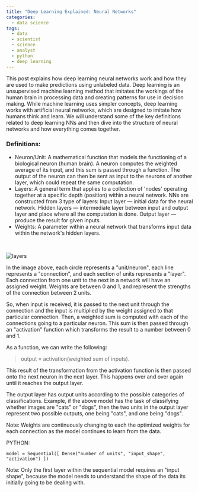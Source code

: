 ```yaml
---
title: "Deep Learning Explained: Neural Networks"
categories:
  - data science
tags:
  - data
  - scientist
  - science
  - analyst
  - python
  - deep learning
---
```


This post explains how deep learning neural networks work and how they are used to make predictions using unlabeled data. Deep learning is an unsupervised machine learning method that imitates the workings of the human brain in processing data and creating patterns for use in decision making. While machine learning uses simpler concepts, deep learning works with artificial neural networks, which are designed to imitate how humans think and learn. We will understand some of the key definitions related to deep learning NNs and then dive into the structure of neural networks and how everything comes together.

### Definitions: 
- Neuron/Unit: A mathematical function that models the functioning of a biological neuron (human brain). A neuron computes the weighted average of its input, and this sum is passed through a function. The output of the neuron can then be sent as input to the neurons of another layer, which could repeat the same computation.
- Layers: A general term that applies to a collection of 'nodes' operating together at a specific depth (position) within a neural network. NNs are constructed from 3 type of layers: Input layer — initial data for the neural network. Hidden layers — intermediate layer between input and output layer and place where all the computation is done. Output layer — produce the result for given inputs.
- Weights: A parameter within a neural network that transforms input data within the network's hidden layers.

<br></p>

![layers](https://user-images.githubusercontent.com/71942932/103166839-e9481980-481d-11eb-925b-e5cfc5132da6.png)

In the image above, each circle represents a "unit/neuron", each line represents a "connection", and each section of units represents a "layer". Each connection from one unit to the next in a network will have an assigned weight. Weights are between 0 and 1, and represent the strengths of the connection between 2 units.

So, when input is received, it is passed to the next unit through the connection and the input is multiplied by the weight assigned to that particular connection. Then, a weighted sum is computed with each of the connections going to a particular neuron. This sum is then passed through an "activation" function which transforms the result to a number between 0 and 1. 

As a function, we can write the following:
> output = activation(weighted sum of inputs).

This result of the transformation from the activation function is then passed onto the next neuron in the next layer. This happens over and over again until it reaches the output layer. 

The output layer has output units according to the possible categories of classifications. Example, if the above model has the task of classifying whether images are "cats" or "dogs", then the two units in the output layer represent two possible outputs, one being "cats", and one being "dogs". 

Note: Weights are continuously changing to each the optimized weights for each connection as the model continues to learn from the data.

PYTHON:

`model = Sequential([
	Dense("number of units", "input_shape", "activation")
])`

Note: Only the first layer within the sequential model requires an "input shape", because the model needs to understand the shape of the data its initially going to be dealing with.